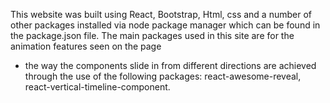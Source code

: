 This website was built using React, Bootstrap, Html, css and a number of other packages installed via node package manager which can be found in the package.json file.
The main packages used in this site are for the animation features seen on the page 
- the way the components slide in from different directions are achieved through the use
of the following packages: react-awesome-reveal, react-vertical-timeline-component.
